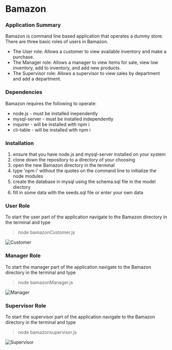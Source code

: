 # Bamazon

### Application Summary
Bamazon is command line based application that operates a dummy store. 
There are three basic roles of users in Bamazon. 

* The User role: Allows a customer to view available inventory and make a purchase.
* The Manager role: Allows a manager to view items for sale, view low inventory, add to inventory, and add new products.
* The Supervisor role: Allows a supervisor to view sales by department and add a department.



### Dependencies
Bamazon requires the following to operate:
* node.js - must be installed inependently
* mysql-server - must be installed independently
* inquirer - will be installed with npm i
* cli-table - will be installed with npm i

### Installation
1. ensure that you have node.js and mysql-server installed on your system
2. clone down the repository to a directory of your choosing
3. open the new Bamazon directory in the terminal 
4. type 'npm i' without the quotes on the command line to initialize the node modules
5. create the database in mysql using the schema.sql file in the model diectory
6. fill in some data with the seeds.sql file or enter your own data
  
### User Role

To start the user part of the application navigate to the Bamazon directory in the terminal and type 
> node bamazonCustomer.js

![Customer](https://github.com/Mark-Mikelonis/Bamazon/tree/master/images/customer.gif)

### Manager Role

To start the manager part of the application navigate to the Bamazon directory in the terminal and type 
> node bamazonManager.js


![Manager](https://github.com/Mark-Mikelonis/Bamazon/tree/master/images/manager.gif)

### Supervisor Role

To start the supervisor part of the application navigate to the Bamazon directory in the terminal and type 
> node bamazonsupervisor.js


![Supervisor](https://github.com/Mark-Mikelonis/Bamazon/tree/master/images/supervisor.gif)
